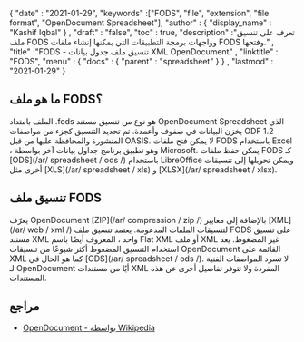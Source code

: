 {
  "date" : "2021-01-29",
  "keywords" :["FODS", "file", "extension", "file format", "OpenDocument Spreadsheet"],
  "author" : {
    "display_name" : "Kashif Iqbal"
} ,
  "draft" : "false",
  "toc" : true,
  "description" :"تعرف على تنسيق ملف FODS وواجهات برمجة التطبيقات التي يمكنها إنشاء ملفات FODS وفتحها." ,
  "title" :"FODS - تنسيق ملف جدول بيانات XML OpenDocument" ,
  "linktitle" : "FODS",
  "menu" : {
    "docs" : {
      "parent" : "spreadsheet"
}
} ,
  "lastmod" : "2021-01-29"
}

## ما هو ملف FODS؟

الملف بامتداد .fods هو نوع من تنسيق مستند OpenDocument Spreadsheet الذي يخزن البيانات في صفوف وأعمدة. تم تحديد التنسيق كجزء من مواصفات ODF 1.2 المنشورة والمحافظة عليها من قبل OASIS. لا يمكن فتح ملفات FODS باستخدام Excel ، وهو تطبيق برنامج جداول بيانات آخر بواسطة Microsoft. يمكن حفظ ملفات FODS كـ [ODS](/ar/ spreadsheet / ods /) باستخدام LibreOffice ويمكن تحويلها إلى تنسيقات أخرى مثل [XLS](/ar/ spreadsheet / xls) و [XLSX](/ar/ spreadsheet / xlsx).

## تنسيق ملف FODS

يعرّف OpenDocument [ZIP](/ar/ compression / zip /) بالإضافة إلى معايير [XML](/ar/ web / xml /) لتنسيقات الملفات المدعومة. يعتمد تنسيق ملف FODS على تنسيق مستند XML واحد ، المعروف أيضًا باسم Flat XML أو ملف XML غير المضغوط. يعد استخدام التنسيق المضغوط أكثر شيوعًا من تنسيقات OpenDocument القائمة على XML كما هو الحال في [ODS](/ar/ spreadsheet / ods /). لا تسرد المواصفات الفنية لـ OpenDocument أيًا من مستندات XML المفردة ولا تتوفر تفاصيل أخرى عن هذه المستندات.

## مراجع ##

* [OpenDocument - بواسطة Wikipedia](https://en.wikipedia.org/wiki/OpenDocument)

